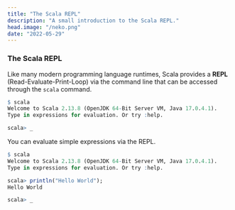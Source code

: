 ```yaml
---
title: "The Scala REPL"
description: "A small introduction to the Scala REPL."
head.image: "/neko.png"
date: "2022-05-29"
---
```


### The Scala REPL

Like many modern programming language runtimes, Scala provides a **REPL** (Read-Evaluate-Print-Loop)
via the command line that can be accessed through the `scala` command.

```r
$ scala
Welcome to Scala 2.13.8 (OpenJDK 64-Bit Server VM, Java 17.0.4.1).
Type in expressions for evaluation. Or try :help.

scala> _ 
```

You can evaluate simple expressions via the REPL.

```r
$ scala
Welcome to Scala 2.13.8 (OpenJDK 64-Bit Server VM, Java 17.0.4.1).
Type in expressions for evaluation. Or try :help.

scala> println("Hello World");
Hello World

scala> _
```